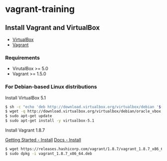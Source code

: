 # vagrant-training


## Install Vagrant and VirtualBox

- [VirtualBox](https://www.virtualbox.org/)
- [Vagrant](https://www.vagrantup.com/)

### Requirements
- VirutalBox >= 5.0
- Vagrant >= 1.5.0

### For Debian-based Linux distributions

Install VirtualBox 5.1
```bash
$ sh -c "echo 'deb http://download.virtualbox.org/virtualbox/debian '$(lsb_release -cs)' contrib' > /etc/apt/sources.list.d/virtualbox.list"
$ wget -q http://download.virtualbox.org/virtualbox/debian/oracle_vbox.asc -O- | sudo apt-key add -
$ sudo apt-get update
$ sudo apt-get install -y virtualbox-5.1
```

Install Vagrant 1.8.7

[Getting Started - Install](https://www.vagrantup.com/intro/getting-started/install.html)
[Docs - Install](https://www.vagrantup.com/docs/installation/)

```bash
$ wget https://releases.hashicorp.com/vagrant/1.8.7/vagrant_1.8.7_x86_64.deb
$ sudo dpkg -i vagrant_1.8.7_x86_64.deb
```

